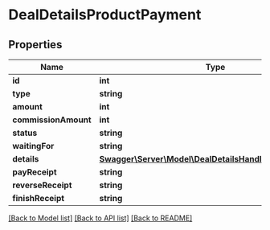 # DealDetailsProductPayment

## Properties
Name | Type | Description | Notes
------------ | ------------- | ------------- | -------------
**id** | **int** |  | [optional] 
**type** | **string** |  | [optional] 
**amount** | **int** |  | [optional] 
**commissionAmount** | **int** |  | [optional] 
**status** | **string** |  | [optional] 
**waitingFor** | **string** |  | [optional] 
**details** | [**Swagger\Server\Model\DealDetailsHandlerPaymentDetails**](DealDetailsHandlerPaymentDetails.md) |  | [optional] 
**payReceipt** | **string** |  | [optional] 
**reverseReceipt** | **string** |  | [optional] 
**finishReceipt** | **string** |  | [optional] 

[[Back to Model list]](../README.md#documentation-for-models) [[Back to API list]](../README.md#documentation-for-api-endpoints) [[Back to README]](../README.md)


